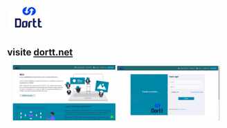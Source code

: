 <img src="https://github.com/arlindojos/dortt_v3/blob/master/src/assets/images/logo_v3.svg" alt="in Light Mode" width="20%" />

## visite [dortt.net](https://dortt.net/)

<p align="center">
  <img src="https://github.com/arlindojos/dortt_v3/blob/master/src/assets/images/screen/dortt-optimize.PNG" alt="in Light Mode" width="47%" />
  <img src="https://github.com/arlindojos/dortt_v3/blob/master/src/assets/images/screen/dortt-login.PNG" alt="In Dark Mode" width="47%" />
</p>
